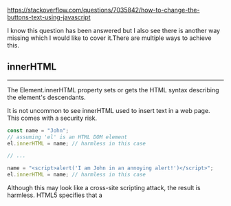 https://stackoverflow.com/questions/7035842/how-to-change-the-buttons-text-using-javascript 

I know this question has been answered but I also see there is another way missing which I would like to cover it.There are multiple ways to achieve this.

## innerHTML
---

The Element.innerHTML property sets or gets the HTML syntax describing the element's descendants.

It is not uncommon to see innerHTML used to insert text in a web page. This comes with a security risk.

```js
const name = "John";
// assuming 'el' is an HTML DOM element
el.innerHTML = name; // harmless in this case

// ...

name = "<script>alert('I am John in an annoying alert!')</script>";
el.innerHTML = name; // harmless in this case
```

Although this may look like a cross-site scripting attack, the result is harmless. HTML5 specifies that a <script> tag inserted via innerHTML should not execute.

However, there are ways to execute JavaScript without using <script> elements, so there is still a security risk whenever you use innerHTML to set strings over which you have no control. For example:

const name = "<img src='x' onerror='alert(1)'>";
el.innerHTML = name; // shows the alert
For that reason, it is recommended you not use innerHTML when inserting plain text; instead, use node.textContent. This doesn't interpret the passed content as HTML, but instead inserts it as raw text.



http://web.cs.ucdavis.edu/~amenta/s16/lec-4-13.pdf 

- Don’t use innerHTML
- innerHTML is "too powerfull"
- Eg, a better way to fill in text
- Possible alternative
- A new input element
- Another issue with innerHTML
- InnerHTML as a security risk but it's sorted of fixed ...
- Bad things to paste into a text box
- Take-home message
- Correct way


document.getElementById("ShowButton").innerHTML = 'Show Filter';
You can insert HTML into this. But the disadvantage of this method is, it has cross site security attacks. So for adding text, its better to avoid this for security reasons.

https://developer.mozilla.org/en-US/docs/Web/API/Element/innerHTML


https://en.wikipedia.org/wiki/Cross-site_scripting

Cross-site scripting (XSS) is a type of computer security vulnerability typically found in web applications. XSS enables attackers to inject client-side scripts into web pages viewed by other users. A cross-site scripting vulnerability may be used by attackers to bypass access controls such as the same-origin policy. Cross-site scripting carried out on websites accounted for roughly 84% of all security vulnerabilities documented by Symantec as of 2007.[1] Bug bounty company HackerOne in 2017 reported that XSS is still a major threat vector.[2] XSS effects vary in range from petty nuisance to significant security risk, depending on the sensitivity of the data handled by the vulnerable site and the nature of any security mitigation implemented by the site's owner.


https://www.w3.org/TR/2008/WD-html5-20080610/dom.html#innerhtml0

script elements inserted using innerHTML do not execute when they are inserted.



## innerText
--- 

document.getElementById("ShowButton").innerText = 'Show Filter';
This will also achieve the result but its heavy under the hood as it requires some layout system information, due to which the performance decreases. Unlike innerHTML, you cannot insert the HTML tags with this. Check Performance Here

## textContent
--- 

document.getElementById("ShowButton").textContent = 'Show Filter';
This will also achieve the same result but it doesn't have security issues like innerHTML as it doesn't parse HTML like innerText. Besides, it is also light due to which performance increases.

So if a text has to be added like above, then its better to use textContent.

https://developer.mozilla.org/en-US/docs/Web/API/Node/textContent

